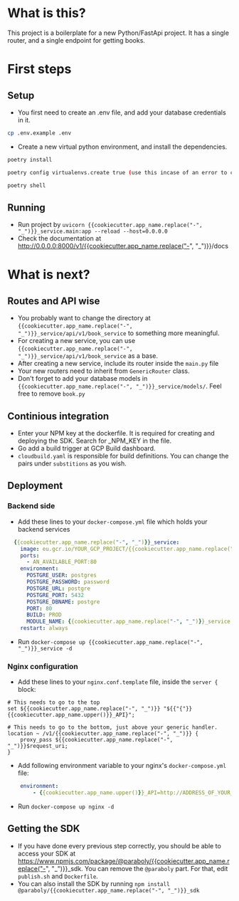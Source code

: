 # What is this?
This project is a boilerplate for a new Python/FastApi project. It has a single router, and a single endpoint for getting books.
# First steps
## Setup
- You first need to create an .env file, and add your database credentials in it.
```bash
cp .env.example .env
```
- Create a new virtual python environment, and install the dependencies.
```bash
poetry install

poetry config virtualenvs.create true (use this incase of an error to create virtual environment)

poetry shell
```
## Running
- Run project by `uvicorn {{cookiecutter.app_name.replace("-", "_")}}_service.main:app --reload --host=0.0.0.0`
- Check the documentation at http://0.0.0.0:8000/v1/{{cookiecutter.app_name.replace("-", "_")}}/docs

# What is next?
## Routes and API wise
- You probably want to change the directory at `{{cookiecutter.app_name.replace("-", "_")}}_service/api/v1/book_service` to something more meaningful.
- For creating a new service, you can use `{{cookiecutter.app_name.replace("-", "_")}}_service/api/v1/book_service` as a base.
- After creating a new service, include its router inside the `main.py` file
- Your new routers need to inherit from `GenericRouter` class.
- Don't forget to add your database models in `{{cookiecutter.app_name.replace("-", "_")}}_service/models/`. Feel free to remove `book.py`

## Continious integration
- Enter your NPM key at the dockerfile. It is required for creating and deploying the SDK. Search for _NPM_KEY in the file.
- Go add a build trigger at GCP Build dashboard.
- `cloudbuild.yaml` is responsible for build definitions. You can change the pairs under `substitions` as you wish.
  
## Deployment
### Backend side
- Add these lines to your `docker-compose.yml` file which holds your backend services
```yaml
  {{cookiecutter.app_name.replace("-", "_")}}_service:
    image: eu.gcr.io/YOUR_GCP_PROJECT/{{cookiecutter.app_name.replace("-", "_")}}:latest
    ports:
      - AN_AVAILABLE_PORT:80
    environment:
      POSTGRE_USER: postgres
      POSTGRE_PASSWORD: password
      POSTGRE_URL: postgre
      POSTGRE_PORT: 5432
      POSTGRE_DBNAME: postgre
      PORT: 80
      BUILD: PROD
      MODULE_NAME: {{cookiecutter.app_name.replace("-", "_")}}_service.main
    restart: always

```
- Run `docker-compose up {{cookiecutter.app_name.replace("-", "_")}}_service -d`

### Nginx configuration
- Add these lines to your `nginx.conf.template` file, inside the `server {` block:
```nginx
# This needs to go to the top
set ${{cookiecutter.app_name.replace("-", "_")}} "${{"{"}}{{cookiecutter.app_name.upper()}}_API}";

# This needs to go to the bottom, just above your generic handler.
location ~ /v1/{{cookiecutter.app_name.replace("-", "_")}} {
    proxy_pass ${{cookiecutter.app_name.replace("-", "_")}}$request_uri;
}
```
- Add following environment variable to your nginx's `docker-compose.yml` file:
```yaml
    environment:
        - {{cookiecutter.app_name.upper()}}_API=http://ADDRESS_OF_YOUR_BACKEND:THE_AVAILABLE_PORT_YOU_HAVE_SET_IN_DOCKER_COMPOSE
```
- Run `docker-compose up nginx -d`

## Getting the SDK
- If you have done every previous step correctly, you should be able to access your SDK at https://www.npmjs.com/package/@paraboly/{{cookiecutter.app_name.replace("-", "_")}}_sdk. You can remove the `@paraboly` part. For that, edit `publish.sh` and `Dockerfile`.
- You can also install the SDK by running `npm install @paraboly/{{cookiecutter.app_name.replace("-", "_")}}_sdk`
